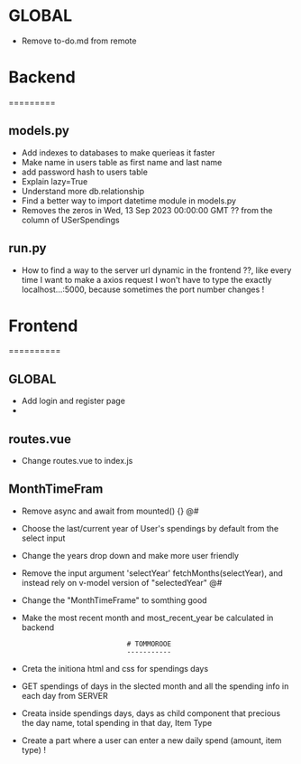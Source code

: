# GLOBAL
- Remove to-do.md from remote

# Backend 
=========

## models.py
- Add indexes to databases to make querieas it faster
- Make name in users table as first name and last name
- add password hash to users table 
- Explain lazy=True
- Understand more db.relationship
- Find a better way to import datetime module in models.py
- Removes the zeros in Wed, 13 Sep 2023 00:00:00 GMT ?? from the column of USerSpendings

## run.py
- How to find a way to the server url dynamic in the frontend ??, like every time I want to make a axios request I won't have to type the exactly localhost...:5000, because sometimes the port number changes !

# Frontend
==========

## GLOBAL
- Add login and register page
- 

## routes.vue
- Change routes.vue to index.js
## MonthTimeFram
- Remove async and await from mounted() {} @#
- Choose the last/current year of User's spendings by default from the select input
- Change the years drop down and make more user friendly
- Remove the input argument 'selectYear' fetchMonths(selectYear), and instead rely on v-model version of "selectedYear" @#
- Change the "MonthTimeFrame" to somthing good
- Make the  most recent month and most_recent_year be calculated in backend




                                # TOMMOROOE
                                -----------

- Creta the initiona html and css for spendings days
- GET spendings of days in the slected month and all the spending info in each day from SERVER
- Creata inside spendings days, days as child component that precious the day name, total spending in that day, Item Type

- Create a part where a user can enter a new daily spend (amount, item type) !
